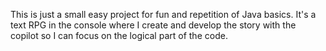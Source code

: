 This is just a small easy project for fun and repetition of Java basics. It's a text RPG in the console where I create and develop the story with the copilot so I can focus on the logical part of the code.
